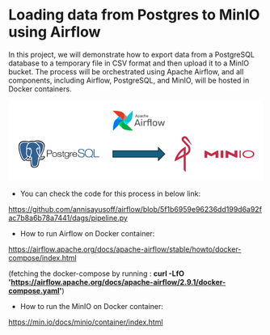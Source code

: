 # Loading data from Postgres to MinIO using Airflow

In this project, we will demonstrate how to export data from a PostgreSQL database to a temporary file in CSV format and then upload it to a MinIO bucket. The process will be orchestrated using Apache Airflow, and all components, including Airflow, PostgreSQL, and MinIO, will be hosted in Docker containers.

![alt text](https://github.com/annisayusoff/airflow/blob/efccd5e376c1a0da1620fc980dbd4d0b187f75cd/data%20flow.png?raw=true)

- You can check the code for this process in below link:

https://github.com/annisayusoff/airflow/blob/5f1b6959e96236dd199d6a92fac7b8a6b78a7441/dags/pipeline.py

- How to run Airflow on Docker container:

https://airflow.apache.org/docs/apache-airflow/stable/howto/docker-compose/index.html

(fetching the docker-compose by running : **curl -LfO 'https://airflow.apache.org/docs/apache-airflow/2.9.1/docker-compose.yaml'**)

- How to run the MinIO on Docker container:

https://min.io/docs/minio/container/index.html
